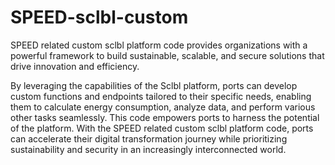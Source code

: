 # SPEED-sclbl-custom
SPEED related custom sclbl platform code provides organizations with a powerful framework to build sustainable, scalable, and secure solutions that drive innovation and efficiency. 

By leveraging the capabilities of the Sclbl platform, ports can develop custom functions and endpoints tailored to their specific needs, enabling them to calculate energy consumption, analyze data, and perform various other tasks seamlessly. This code empowers ports to harness the potential of the platform. With the SPEED related custom sclbl platform code, ports can accelerate their digital transformation journey while prioritizing sustainability and security in an increasingly interconnected world.
